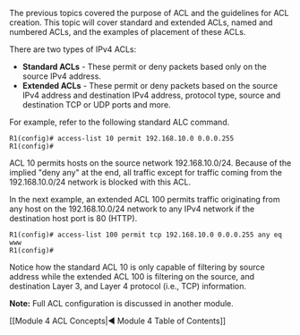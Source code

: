 The previous topics covered the purpose of ACL and the guidelines for ACL creation. This topic will cover standard and extended ACLs, named and numbered ACLs, and the examples of placement of these ACLs.

There are two types of IPv4 ACLs:

- **Standard ACLs** - These permit or deny packets based only on the source IPv4 address.
- **Extended ACLs** - These permit or deny packets based on the source IPv4 address and destination IPv4 address, protocol type, source and destination TCP or UDP ports and more.

For example, refer to the following standard ALC command.

```
R1(config)# access-list 10 permit 192.168.10.0 0.0.0.255
R1(config)#
```

ACL 10 permits hosts on the source network 192.168.10.0/24. Because of the implied "deny any" at the end, all traffic except for traffic coming from the 192.168.10.0/24 network is blocked with this ACL.

In the next example, an extended ACL 100 permits traffic originating from any host on the 192.168.10.0/24 network to any IPv4 network if the destination host port is 80 (HTTP).

```
R1(config)# access-list 100 permit tcp 192.168.10.0 0.0.0.255 any eq www
R1(config)#
```

Notice how the standard ACL 10 is only capable of filtering by source address while the extended ACL 100 is filtering on the source, and destination Layer 3, and Layer 4 protocol (i.e., TCP) information.

**Note:** Full ACL configuration is discussed in another module.

[[Module 4 ACL Concepts|◀ Module 4 Table of Contents]]